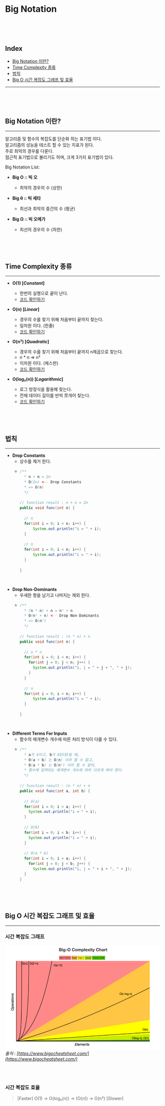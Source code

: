 
# Big Notation

<br/><br/><br/>



## Index

* [Big Notation 이란?](#Big-Notation-이란?)
* [Time Complexity 종류](#Time-Complexity-종류)
* [법칙](#법칙)
* [Big O 시간 복잡도 그래프 및 효율](#Big-O-시간-복잡도-그래프-및-효율)

---

<br/><br/><br/>



## Big Notation 이란?

--- 

알고리즘 및 함수의 복잡도를 단순화 하는 표기법 이다.  
알고리즘의 성능을 테스트 할 수 있는 지표가 된다.   
주로 최악의 경우를 다룬다.  
점근적 표기법으로 불리기도 하며, 크게 3가지 표기법이 있다.  

Big Notation List:

* **Big O :: 빅 오**
  * 최악의 경우의 수 (상한)


* **Big θ :: 빅 세타**
  * 최선과 최악의 중간의 수 (평균)


* **Big Ω :: 빅 오메가**
  * 최선의 경우의 수 (하한)

<br/><br/><br/>



## Time Complexity 종류

---

* **O(1) [*Constant*]**
  * 한번의 실행으로 끝이 난다.
  * [코드 확인하기]()
  

* **O(n) [*Linear*]**
  * 경우의 수를 찾기 위해 처음부터 끝까지 찾는다.
  * 일차원 이다. (한줄)
  * [코드 확인하기]()


* **O(n²) [*Quadratic*]**
  * 경우의 수를 찾기 위해 처음부터 끝까지 n제곱으로 찾는다.
  * n * n => n²
  * 이차원 이다. (체스판)
  * [코드 확인하기]()


* **O(log₂(n)) [*Logarithmic*]**
  * 로그 방정식을 활용해 찾는다.
  * 전체 데이터 길이를 반씩 쪼개어 찾는다. 
  * [코드 확인하기]()
  
<br/><br/><br/>



## 법칙

---

* **Drop Constants**
  * 상수를 제거 한다.
  * ~~~java
    /**
      * n + n = 2n
      * O(2n) <-- Drop Constants
      * => O(n)
      */
    
    // function result : n + n = 2n
    public void func(int n) {
    
      // n
      for(int i = 0; i < n; i++) {
          System.out.println("i = " + i);
      }
      
      // n
      for(int i = 0; i < n; i++) {
          System.out.println("i = " + i);
      }
    
    }
    ~~~

<br/>

* **Drop Non-Dominants**
  * 우세한 항을 남기고  나머지는 제외 한다.
  * ~~~java
    /**
      * (n * n) + n = n² + n
      * O(n² + n) <-- Drop Non-Dominants
      * => O(n²)
      */
    
    // function result : (n * n) + n
    public void func(int n) {
        
      // n * n
      for(int i = 0; i < n; i++) {
        for(int j = 0; j < n; j++) {
          System.out.println("i, j = " + j + ", " + j);
        }
      }
      
      // n
      for(int i = 0; i < n; i++) {
          System.out.println("i = " + i);
      }
    
    }
    ~~~

<br/>

* **Different Terms For Inputs**
  * 함수의 매개변수 개수에 따른 처리 방식이 다를 수 있다.
  * ~~~java
    /**
      * a가 4이고, b가 65535일 때,
      * O(a + b) 는 O(n) 이라 할 수 없고,
      * O(a * b) 는 O(n²) 이라 할 수 없어,
      * 함수에 입력되는 매개변수 개수에 따라 다르게 봐야 한다.
      */
    
    // function result : (n * n) + n
    public void func(int a, int b) {
      
      // O(a)
      for(int i = 0; i < a; i++) {
        System.out.println("i = " + i);
      }
      
      // O(b)
      for(int i = 0; i < b; i++) {
        System.out.println("i = " + i);
      }
      
      // O(a * b)
      for(int i = 0; i < a; i++) {
        for(int j = 0; j < b; j++) {
          System.out.println("i, j = " + i + ", " + j);
      }
    }
    ~~~

<br/><br/><br/>



## Big O 시간 복잡도 그래프 및 효율

---

### 시간 복잡도 그래프

![](img/Big-O-Complexity-Chart.png)
*출처 : [https://www.bigocheatsheet.com/](https://www.bigocheatsheet.com/)*

<br/><br/>

### 시간 복잡도 효율

> [Faster]  O(1) -> O(log₂(n)) -> (O(n)) -> O(n²) [Slower]

<br/><br/><br/>



